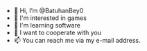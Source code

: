 - 👋 Hi, I’m @BatuhanBey0
- 👀 I'm interested in games
- 🌱 I'm learning software
- 💞️ I want to cooperate with you
- 📫 You can reach me via my e-mail address.


<!---
BatuhanBey0/BatuhanBey0 is a ✨ special ✨ repository because its `README.md` (this file) appears on your GitHub profile.
You can click the Preview link to take a look at your changes.
--->
